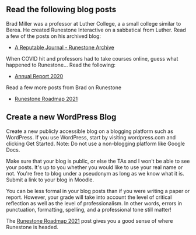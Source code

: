 ## Read the following blog posts

Brad Miller was a professor at Luther College, a a small college similar to Berea.
He created Runestone Interactive on a sabbatical from Luther.
Read a few of the posts on his archived blog:

- [A Reputable Journal - Runestone Archive](https://archive.reputablejournal.com/category/runestone.html)

When COVID hit and professors had to take courses online, guess what happened to Runestone...
Read the following:
- [Annual Report 2020](https://runestoneinteractive.org/2021/01/27/annual_report_2020.html)

Read a few more posts from Brad on Runestone
- [Runestone Roadmap 2021](https://runestoneinteractive.org/2021/04/28/roadmap_2021.html)

## Create a new WordPress Blog

Create a new publicly accessible blog on a blogging platform such as WordPress. 
If you use WordPress, start by visiting wordpress.com and clicking Get Started.
Note: Do not use a non-blogging platform like Google Docs.

Make sure that your blog is public, or else the TAs and I won't be able to see your posts. 
It's up to you whether you would like to use your real name or not. 
You're free to blog under a pseudonym as long as we know what it is.
Submit a link to your blog in Moodle.

You can be less formal in your blog posts than if you were writing a paper or report. 
However, your grade will take into account the level of critical reflection as well as the level of professionalism. 
In other words, errors in punctuation, formatting, spelling, and a professional tone still matter!

The [Runestone Roadmap 2021](https://runestoneinteractive.org/2021/04/28/roadmap_2021.html) post gives you a
good sense of where Runestone is headed. 


